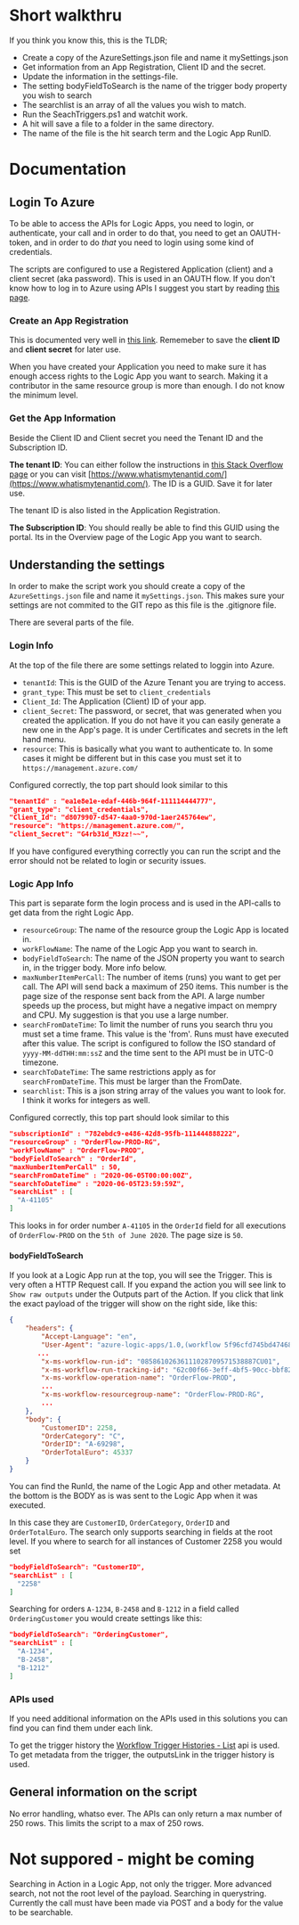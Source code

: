 # Short walkthru
If you think you know this, this is the TLDR;
- Create a copy of the AzureSettings.json file and name it mySettings.json
- Get information from an App Registration, Client ID and the secret.
- Update the information in the settings-file.
- The setting bodyFieldToSearch is the name of the trigger body property you wish to search
- The searchlist is an array of all the values you wish to match.
- Run the SeachTriggers.ps1 and watchit work.
- A hit will save a file to a folder in the same directory.
- The name of the file is the hit search term and the Logic App RunID.

# Documentation

## Login To Azure
To be able to access the APIs for Logic Apps, you need to login, or authenticate, your call and in order to do that, you need to get an OAUTH-token, and in order to do _that_ you need to login using some kind of credentials.

The scripts are configured to use a Registered Application (client) and a client secret (aka password). This is used in an OAUTH flow. If you don't know how to log in to Azure using APIs I suggest you start by reading [this page](https://docs.microsoft.com/en-us/rest/api/azure/#create-the-request "How to authenticate a request").

### Create an App Registration
This is documented very well in [this link](https://docs.microsoft.com/en-us/rest/api/azure/#register-your-client-application-with-azure-ad "Azure documentation").
Rememeber to save the **client ID** and **client secret** for later use.

When you have created your Application you need to make sure it has enough access rights to the Logic App you want to search. Making it a contributor in the same resource group is more than enough. I do not know the minimum level.

### Get the App Information
Beside the Client ID and Client secret you need the Tenant ID and the Subscription ID. 

**The tenant ID**: You can either follow the instructions in [this Stack Overflow page](https://stackoverflow.com/questions/26384034/how-to-get-the-azure-account-tenant-id) or you can visit [https://www.whatismytenantid.com/](https://www.whatismytenantid.com/). The ID is a GUID. Save it for later use.

The tenant ID is also listed in the Application Registration.

**The Subscription ID**: You should really be able to find this GUID using the portal. Its in the Overview page of the Logic App you want to search.

## Understanding the settings
In order to make the script work you should create a copy of the `AzureSettings.json` file and name it `mySettings.json`. This makes sure your settings are not commited to the GIT repo as this file is the .gitignore file.

There are several parts of the file.
### Login Info
At the top of the file there are some settings related to loggin into Azure.

- `tenantId`: This is the GUID of the Azure Tenant you are trying to access.
- `grant_type`: This must be set to `client_credentials`
- `Client_Id`: The Application (Client) ID of your app.
- `client_Secret`: The password, or secret, that was generated when you created the application. If you do not have it you can easily generate a new one in the App's page. It is under Certificates and secrets in the left hand menu.
- `resource`: This is basically what you want to authenticate to. In some cases it might be different but in this case you must set it to `https://management.azure.com/`

Configured correctly, the top part should look similar to this

```json
"tenantId" : "ea1e8e1e-edaf-446b-964f-111114444777",
"grant_type": "client_credentials",
"Client_Id": "d8079907-d547-4aa0-970d-1aer245764ew",
"resource": "https://management.azure.com/",
"client_Secret": "G4rb31d_M3zz!~~",
```
If you have configured everything correctly you can run the script and the error should not be related to login or security issues.

### Logic App Info
This part is separate form the login process and is used in the API-calls to get data from the right Logic App.

- `resourceGroup`: The name of the resource group the Logic App is located in.
- `workFlowName`: The name of the Logic App you want to search in.
- `bodyFieldToSearch`: The name of the JSON property you want to search in, in the trigger body. More info below.
- `maxNumberItemPerCall`: The number of items (runs) you want to get per call. The API will send back a maximum of 250 items. This number is the page size of the response sent back from the API. A large number speeds up the process, but might have a negative impact on mempry and CPU. My suggestion is that you use a large number.
- `searchFromDateTime`: To limit the number of runs you search thru you must set a time frame. This value is the 'from'. Runs must have executed after this value. The script is configured to follow the ISO standard of `yyyy-MM-ddTHH:mm:ssZ` and the time sent to the API must be in UTC-0 timezone.
- `searchToDateTime`: The same restrictions apply as for `searchFromDateTime`. This must be larger than the FromDate.
- `searchlist`: This is a json string array of the values you want to look for. I think it works for integers as well.

Configured correctly, this top part should look similar to this

```json
"subscriptionId" : "782ebdc9-e486-42d8-95fb-111444888222",
"resourceGroup" : "OrderFlow-PROD-RG",
"workFlowName" : "OrderFlow-PROD",
"bodyFieldToSearch" : "OrderId",
"maxNumberItemPerCall" : 50,
"searchFromDateTime" : "2020-06-05T00:00:00Z",
"searchToDateTime" : "2020-06-05T23:59:59Z",
"searchList" : [
  "A-41105"
]
```

This looks in for order number `A-41105` in the `OrderId` field for all executions of `OrderFlow-PROD` on the `5th of June 2020`. The page size is `50`.

#### bodyFieldToSearch
If you look at a Logic App run at the top, you will see the Trigger. This is very often a HTTP Request call. If you expand the action you will see link to `Show raw outputs` under the Outputs part of the Action. If you click that link the exact payload of the trigger will show on the right side, like this:

```json
{
    "headers": {
        "Accept-Language": "en",
        "User-Agent": "azure-logic-apps/1.0,(workflow 5f96cfd745bd47468b645f50fcc3f723; version 08586185792045278767)",
       ...
        "x-ms-workflow-run-id": "08586102636111028709571538887CU01",
        "x-ms-workflow-run-tracking-id": "62c00f66-3eff-4bf5-90cc-bbf820c5990f",
        "x-ms-workflow-operation-name": "OrderFlow-PROD",
        ...
        "x-ms-workflow-resourcegroup-name": "OrderFlow-PROD-RG",
        ...        
    },
    "body": {
        "CustomerID": 2258,
        "OrderCategory": "C",
        "OrderID": "A-69298",
        "OrderTotalEuro": 45337
    }
}
```
You can find the RunId, the name of the Logic App and other metadata. At the bottom is the BODY as is was sent to the Logic App when it was executed.

In this case they are `CustomerID`, `OrderCategory`, `OrderID` and `OrderTotalEuro`. The search only supports searching in fields at the root level. If you where to search for all instances of Customer 2258 you would set

```json
"bodyFieldToSearch": "CustomerID",
"searchList" : [
  "2258"
]
```
Searching for orders `A-1234`, `B-2458` and `B-1212` in a field called `OrderingCustomer` you would create settings like this:

```json
"bodyFieldToSearch": "OrderingCustomer",
"searchList" : [
  "A-1234",
  "B-2458",
  "B-1212"
]
```

### APIs used
If you need additional information on the APIs used in this solutions you can find you can find them under each link.

To get the trigger history the [Workflow Trigger Histories - List](https://docs.microsoft.com/en-us/rest/api/logic/workflowtriggerhistories/list) api is used.
To get metadata from the trigger, the outputsLink in the trigger history is used.

## General information on the script
No error handling, whatso ever.
The APIs can only return a max number of 250 rows. This limits the script to a max of 250 rows.

# Not suppored - might be coming
Searching in Action in a Logic App, not only the trigger.
More advanced search, not not the root level of the payload.
Searching in querystring. Currently the call must have been made via POST and a body for the value to be searchable.